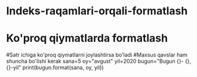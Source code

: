 # Indeks-raqamlari-orqali-formatlash
# Ko'proq qiymatlarda formatlash
#Satr ichiga ko'proq qiymatlarni joylashtirsa bo'ladi
#Maxsus qavslar ham shuncha bo'lishi kerak
sana=5
oy="avgust"
yil=2020
bugun="Bugun {}- {}, {}-yil"
print(bugun.format(sana, oy, yil))
